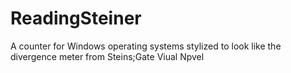 # ReadingSteiner
A counter for Windows operating systems stylized to look like the divergence meter from Steins;Gate Viual Npvel
